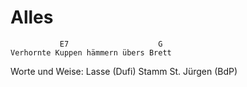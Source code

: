 # Alles

```
           E7                    G
Verhornte Kuppen hämmern übers Brett
```

Worte und Weise: Lasse (Dufi) Stamm St. Jürgen (BdP)
